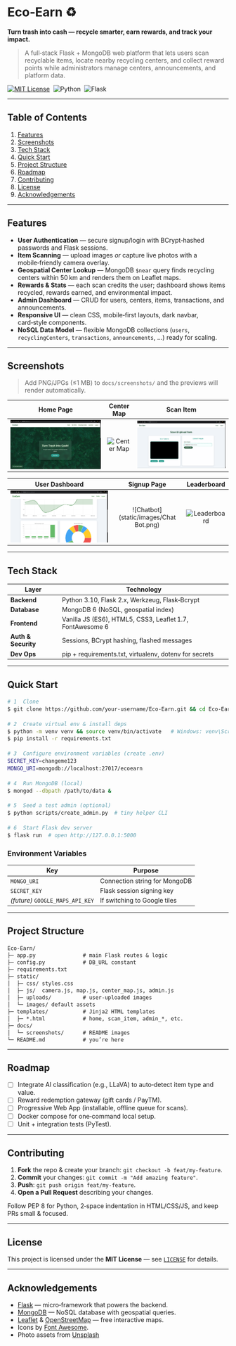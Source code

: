 # Eco‑Earn ♻️

**Turn trash into cash — recycle smarter, earn rewards, and track your impact.**

> A full‑stack Flask + MongoDB web platform that lets users scan recyclable items, locate nearby recycling centers, and collect reward points while administrators manage centers, announcements, and platform data.

[![MIT License](https://img.shields.io/badge/license-MIT-brightgreen)](LICENSE)  ![Python](https://img.shields.io/badge/Python-3.10%2B-blue)  ![Flask](https://img.shields.io/badge/Flask-2.x-lightgrey)

---

## Table of Contents

1. [Features](#features)
2. [Screenshots](#screenshots)
3. [Tech Stack](#tech-stack)
4. [Quick Start](#quick-start)
5. [Project Structure](#project-structure)
6. [Roadmap](#roadmap)
7. [Contributing](#contributing)
8. [License](#license)
9. [Acknowledgements](#acknowledgements)

---

## Features

* **User Authentication** — secure signup/login with BCrypt‑hashed passwords and Flask sessions.
* **Item Scanning** — upload images *or* capture live photos with a mobile‑friendly camera overlay.
* **Geospatial Center Lookup** — MongoDB `$near` query finds recycling centers within 50 km and renders them on Leaflet maps.
* **Rewards & Stats** — each scan credits the user; dashboard shows items recycled, rewards earned, and environmental impact.
* **Admin Dashboard** — CRUD for users, centers, items, transactions, and announcements.
* **Responsive UI** — clean CSS, mobile‑first layouts, dark navbar, card‑style components.
* **NoSQL Data Model** — flexible MongoDB collections (`users`, `recyclingCenters`, `transactions`, `announcements`, …) ready for scaling.

---

## Screenshots
> Add PNG/JPGs (≤1 MB) to `docs/screenshots/` and the previews will render automatically.

| Home Page | Center Map | Scan Item |
|:---:|:---:|:---:|
| ![Home](static/images/Home.png) | ![Center Map](static/image/Center_map.png) | ![Scan Item](static/images/Scan.png) |

| User Dashboard | Signup Page | Leaderboard |
|:---:|:---:|:---:|
| ![Dashboard](static/images/Dashboard.png) | ![Chatbot](static/images/Chat Bot.png) | ![Leaderboard](static/images/Leaderboard.png) |

---
## Tech Stack

| Layer               | Technology                                                |
| ------------------- | --------------------------------------------------------- |
| **Backend**         | Python 3.10, Flask 2.x, Werkzeug, Flask‑Bcrypt            |
| **Database**        | MongoDB 6 (NoSQL, geospatial index)                       |
| **Frontend**        | Vanilla JS (ES6), HTML5, CSS3, Leaflet 1.7, FontAwesome 6 |
| **Auth & Security** | Sessions, BCrypt hashing, flashed messages                |
| **Dev Ops**         | pip + requirements.txt, virtualenv, dotenv for secrets    |

---

## Quick Start

```bash
# 1  Clone
$ git clone https://github.com/your‑username/Eco‑Earn.git && cd Eco‑Earn

# 2  Create virtual env & install deps
$ python -m venv venv && source venv/bin/activate   # Windows: venv\Scripts\activate
$ pip install -r requirements.txt

# 3  Configure environment variables (create .env)
SECRET_KEY=changeme123
MONGO_URI=mongodb://localhost:27017/ecoearn

# 4  Run MongoDB (local)
$ mongod --dbpath /path/to/data &

# 5  Seed a test admin (optional)
$ python scripts/create_admin.py  # tiny helper CLI

# 6  Start Flask dev server
$ flask run  # open http://127.0.0.1:5000
```

### Environment Variables

| Key                              | Purpose                       |
| -------------------------------- | ----------------------------- |
| `MONGO_URI`                      | Connection string for MongoDB |
| `SECRET_KEY`                     | Flask session signing key     |
| *(future)* `GOOGLE_MAPS_API_KEY` | If switching to Google tiles  |

---

## Project Structure

```
Eco‑Earn/
├─ app.py               # main Flask routes & logic
├─ config.py            # DB_URL constant
├─ requirements.txt
├─ static/
│  ├─ css/ styles.css
│  ├─ js/  camera.js, map.js, center_map.js, admin.js
│  ├─ uploads/          # user‑uploaded images
│  └─ images/ default assets
├─ templates/           # Jinja2 HTML templates
│  ├─ *.html            # home, scan_item, admin_*, etc.
├─ docs/
│  └─ screenshots/      # README images
└─ README.md            # you’re here
```

---

## Roadmap

* [ ] Integrate AI classification (e.g., LLaVA) to auto‑detect item type and value.
* [ ] Reward redemption gateway (gift cards / PayTM).
* [ ] Progressive Web App (installable, offline queue for scans).
* [ ] Docker compose for one‑command local setup.
* [ ] Unit + integration tests (PyTest).

---

## Contributing

1. **Fork** the repo & create your branch: `git checkout -b feat/my‑feature`.
2. **Commit** your changes: `git commit -m "Add amazing feature"`.
3. **Push**: `git push origin feat/my‑feature`.
4. **Open a Pull Request** describing your changes.

Follow PEP 8 for Python, 2‑space indentation in HTML/CSS/JS, and keep PRs small & focused.

---

## License

This project is licensed under the **MIT License** — see [`LICENSE`](LICENSE) for details.

---

## Acknowledgements

* [Flask](https://flask.palletsprojects.com/) — micro‑framework that powers the backend.
* [MongoDB](https://www.mongodb.com/) — NoSQL database with geospatial queries.
* [Leaflet](https://leafletjs.com/) & [OpenStreetMap](https://www.openstreetmap.org/) — free interactive maps.
* Icons by [Font Awesome](https://fontawesome.com/).
* Photo assets from [Unsplash](https://unsplash.com/)
